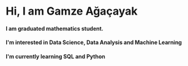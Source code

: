 # Hi, I am Gamze Ağaçayak
#### I am graduated mathematics student.
#### I'm interested in Data Science, Data Analysis and Machine Learning
#### I'm currently learning SQL and Python

